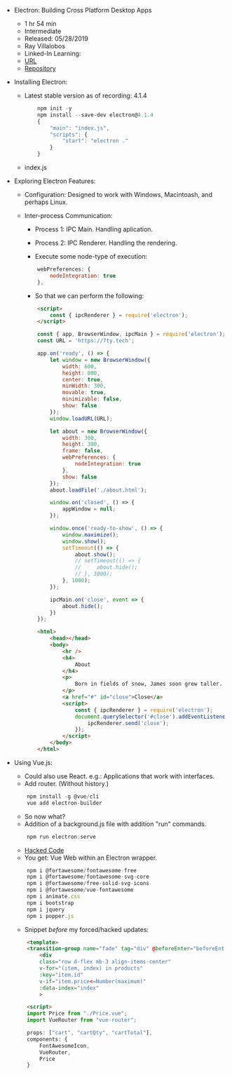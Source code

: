 - Electron: Building Cross Platform Desktop Apps
    - 1 hr 54 min
    - Intermediate
    - Released: 05/28/2019
    - Ray Villalobos
    - Linked-In Learning:
    - [URL](https://www.linkedin.com/learning/electron-building-cross-platform-desktop-apps-3/cross-platform-apps-with-electron)
    - [Repository](https://github.com/planetoftheweb/electron-4)

- Installing Electron:
    - Latest stable version as of recording: 4.1.4
        ```javascript
            npm init -y
            npm install --save-dev electron@4.1.4
            {
                "main": "index.js",
                "scripts": {
                    "start": "electron ."
                }
            }
        ```
    - index.js

- Exploring Electron Features:
    - Configuration: Designed to work with Windows, Macintoash, and perhaps Linux.
    - Inter-process Communication:
        - Process 1: IPC Main. Handling aplication.
        - Process 2: IPC Renderer. Handling the rendering.

        - Execute some node-type of execution:
        ```javascript
            webPreferences: {
                nodeIntegration: true
            },
        ```
        - So that we can perform the following:
        ```html
            <script>
                const { ipcRenderer } = require('electron');
            </script>
        ```

        ```javascript
            const { app, BrowserWindow, ipcMain } = require('electron');
            const URL = 'https://7ty.tech';

            app.on('ready', () => {
                let window = new BrowserWindow({
                    width: 600,
                    height: 800,
                    center: true,
                    minWidth: 300,
                    movable: true,
                    minimizable: false,
                    show: false
                });
                window.loadURL(URL);

                let about = new BrowserWindow({
                    width: 300,
                    height: 300,
                    frame: false,
                    webPreferences: {
                        nodeIntegration: true
                    },
                    show: false
                });
                about.loadFile('./about.html');

                window.on('closed', () => {
                    appWindow = null;
                });

                window.once('ready-to-show', () => {
                    window.maximize();
                    window.show();
                    setTimeout(() => {
                        about.show();
                        // setTimeout(() => {
                        //     about.hide();
                        // }, 3000);
                    }, 1000);
                });

                ipcMain.on('close', event => {
                    about.hide();
                })
            });
        ```

        ```html
            <html>
                <head></head>
                <body>
                    <hr />
                    <h4>
                        About
                    </h4>
                    <p>
                        Born in fields of snow, James soon grew taller.
                    </p>
                    <a href="#" id="close">Close</a>
                    <script>
                        const { ipcRenderer } = require('electron');
                        document.querySelector('#close').addEventListener('click', () => {
                            ipcRenderer.send('close');
                        });
                    </script>
                </body>
            </html>
        ```

- Using Vue.js:
    - Could also use React. e.g.: Applications that work with interfaces.
    - Add router. (Without history.)
    ```javascript
        npm install -g @vue/cli
        vue add electron-builder
    ```
    - So now what?
    - Addition of a background.js file with addition "run" commands.
    ```javascript
        npm run electron:serve
    ```
    - [Hacked Code](https://github.com/planetoftheweb/vue-essentials)
    - You get: Vue Web within an Electron wrapper.
    ```javascript
        npm i @fortawesome/fontawesome-free
        npm i @fortawesome/fontawesome-svg-core
        npm i @fortawesome/free-solid-svg-icons
        npm i @fortawesome/vue-fontawesome
        npm i animate.css
        npm i bootstrap
        npm i jquery
        npm i popper.js
    ```
    - Snippet *before* my forced/hacked updates:
    ```html
        <template>
        <transition-group name="fade" tag="div" @beforeEnter="beforeEnter" @enter="enter" @leave="leave">
            <div
            class="row d-flex mb-3 align-items-center"
            v-for="(item, index) in products"
            :key="item.id"
            v-if="item.price<=Number(maximum)"
            :data-index="index"
            >
    ```

    ```html
        <script>
        import Price from "./Price.vue";
        import VueRouter from "vue-router";

        props: ["cart", "cartQty", "cartTotal"],
        components: {
            FontAwesomeIcon,
            VueRouter,
            Price
        }
    ```
